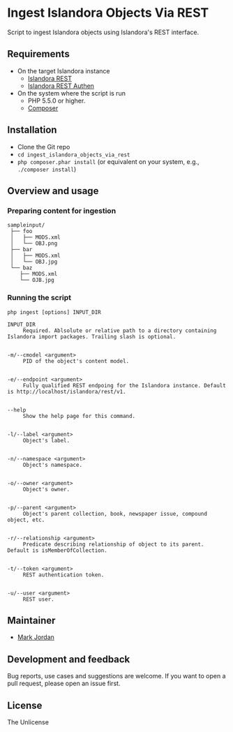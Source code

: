 # Ingest Islandora Objects Via REST

Script to ingest Islandora objects using Islandora's REST interface.

## Requirements

* On the target Islandora instance
  * [Islandora REST](https://github.com/discoverygarden/islandora_rest)
  * [Islandora REST Authen](https://github.com/mjordan/islandora_rest_authen)
* On the system where the script is run
  * PHP 5.5.0 or higher.
  * [Composer](https://getcomposer.org)

## Installation

* Clone the Git repo
* `cd ingest_islandora_objects_via_rest`
* `php composer.phar install` (or equivalent on your system, e.g., `./composer install`)

## Overview and usage

### Preparing content for ingestion

```
sampleinput/
 ├── foo
 │   ├── MODS.xml
 │   └── OBJ.png
 ├── bar
 │   ├── MODS.xml
 │   └── OBJ.jpg
 └── baz
    ├── MODS.xml
    └── OJB.jpg
```

### Running the script

`php ingest [options] INPUT_DIR`

```
INPUT_DIR
     Required. Ablsolute or relative path to a directory containing Islandora import packages. Trailing slash is optional.


-m/--cmodel <argument>
     PID of the object's content model.


-e/--endpoint <argument>
     Fully qualified REST endpoing for the Islandora instance. Default is http://localhost/islandora/rest/v1.


--help
     Show the help page for this command.


-l/--label <argument>
     Object's label.


-n/--namespace <argument>
     Object's namespace.


-o/--owner <argument>
     Object's owner.


-p/--parent <argument>
     Object's parent collection, book, newspaper issue, compound object, etc.


-r/--relationship <argument>
     Predicate describing relationship of object to its parent. Default is isMemberOfCollection.


-t/--token <argument>
     REST authentication token.


-u/--user <argument>
     REST user.
```

## Maintainer

* [Mark Jordan](https://github.com/mjordan)

## Development and feedback

Bug reports, use cases and suggestions are welcome. If you want to open a pull request, please open an issue first.

## License

The Unlicense
